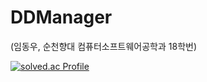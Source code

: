 # DDManager

(임동우, 순천향대 컴퓨터소프트웨어공학과 18학번)

[![solved.ac Profile](http://mazassumnida.wtf/api/v2/generate_badge?boj=DDManager)](https://solved.ac/DDManager)
